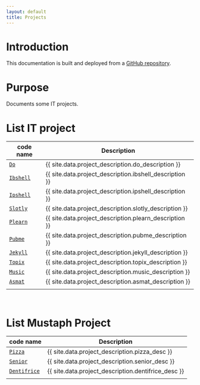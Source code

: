 ```yaml
---
layout: default
title: Projects
---
```


[//]: #(Reference)
[repo_source]: https://github.com/abelgacem/project
[prj_do]:      ./list/do/README
[prj_slotly]:  ./list/slotly/README
[prj_ibshell]: ./list/ibshell/README
[prj_ipshell]: ./list/ipshell/README
[prj_jekyll]:  ./list/jekyll/README
[prj_plearn]:  ./list/plearn/README
[prj_pubme]:   ./list/pubme/README
[prj_topix]:   ./list/topix/README
[prj_music]:   ./list/music/README
[prj_asmat]:   ./list/asmat/README

[prjm_pizza]:      ./list/prjm/pizza/README
[prjm_dentifrice]: ./list/prjm/dentifrice/README
[prjm_senior]:     ./list/prjm/senior/README

# Introduction
This documentation is built and deployed from a [GitHub repository][repo_source].

# Purpose
Documents some IT projects.

# List IT project

|code name|Description|
|-|-|
|[`Do`][prj_do]|{{ site.data.project_description.do_description }}|
|[`Ibshell`][prj_ibshell]|{{ site.data.project_description.ibshell_description }}|
|[`Ipshell`][prj_ipshell]|{{ site.data.project_description.ipshell_description }}|
|[`Slotly`][prj_slotly]|{{ site.data.project_description.slotly_description }}|
|[`Plearn`][prj_plearn]|{{ site.data.project_description.plearn_description }}|
|[`Pubme`][prj_pubme]|{{ site.data.project_description.pubme_description }}|
|[`Jekyll`][prj_jekyll]|{{ site.data.project_description.jekyll_description }}|
|[`Topix`][prj_topix]|{{ site.data.project_description.topix_description }}|
|[`Music`][prj_music]|{{ site.data.project_description.music_description }}|
|[`Asmat`][prj_asmat]|{{ site.data.project_description.asmat_description }}|
||||

<br>

# List Mustaph Project

|code name|Description|
|-|-|
|[`Pizza`][prjm_pizza]|{{ site.data.project_description.pizza_desc }}|
|[`Senior`][prjm_senior]|{{ site.data.project_description.senior_desc }}|
|[`Dentifrice`][prjm_dentifrice]|{{ site.data.project_description.dentifrice_desc }}|
||||
